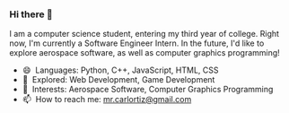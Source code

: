 ### Hi there 👋

I am a computer science student, entering my third year of college. Right now, I'm currently a Software Engineer Intern. In the future, I'd like to explore aerospace software, as well as computer graphics programming!

- 😄 ‎ Languages: Python, C++, JavaScript, HTML, CSS
- 🔭 ‎ Explored: Web Development, Game Development
- 🔎 ‎ Interests: Aerospace Software, Computer Graphics Programming
- 📫 ‎ How to reach me: mr.carlortiz@gmail.com
